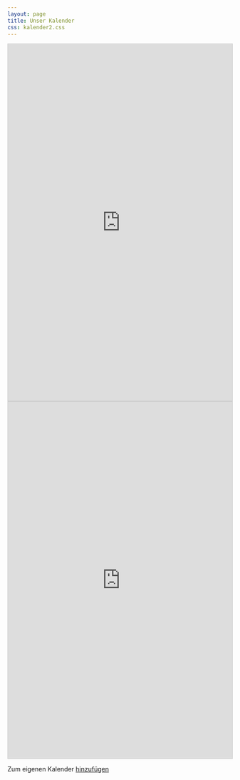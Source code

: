 ```yaml
---
layout: page
title: Unser Kalender
css: kalender2.css
---
```


<div id="content-desktop">
<iframe src="https://teamup.com/ksoxt1yh49zs6x8vqb?showHeader=0&showProfileAndInfo=0&showSidepanel=0&showViewSelector=1&showMenu=1&showAgendaHeader=1&showAgendaDetails=1&showYearViewHeader=1" style="width: 100%; height: 800px; border: 1px solid #cccccc" frameborder="0"></iframe>
</div>
<div id="content-mobile">
<iframe src="https://teamup.com/ksoxt1yh49zs6x8vqb?showHeader=0&showLogo=0&showSearch=0&showProfileAndInfo=0&showSidepanel=0&disableSidepanel=0&showTitle=0&showViewSelector=1&showMenu=1&showAgendaHeader=0&showAgendaDetails=1&showYearViewHeader=1" style="width: 100%; height: 800px; border: 1px solid #cccccc" frameborder="0"></iframe>
</div>



Zum eigenen Kalender [hinzufügen](https://ics.teamup.com/feed/ksoxt1yh49zs6x8vqb/0.ics)
